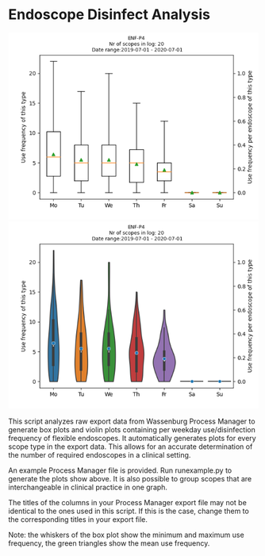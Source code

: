 # Endoscope Disinfect Analysis

![Example boxplot](ENF-P4.png)
![Example violinplot](ENF-P4_violin.png)

This script analyzes raw export data from Wassenburg Process Manager to generate box plots and violin plots containing per weekday use/disinfection frequency of flexible endoscopes. It automatically generates plots for every scope type in the export data. This allows for an accurate determination of the number of required endoscopes in a clinical setting.

An example Process Manager file is provided. Run runexample.py to generate the plots show above. It is also possible to group scopes that are interchangeable in clinical practice in one graph.

The titles of the columns in your Process Manager export file may not be identical to the ones used in this script. If this is the case, change them to the corresponding titles in your export file.

Note: the whiskers of the box plot show the minimum and maximum use frequency, the green triangles show the mean use frequency.

